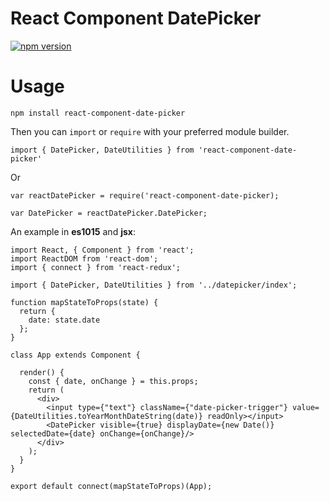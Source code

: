 React Component DatePicker
=====================

[![npm version](https://badge.fury.io/js/react-component-date-picker.svg)](https://badge.fury.io/js/react-component-date-picker)

Usage
=======

`npm install react-component-date-picker`

Then you can `import` or `require` with your preferred module builder.

`import { DatePicker, DateUtilities } from 'react-component-date-picker'`

Or

```
var reactDatePicker = require('react-component-date-picker);

var DatePicker = reactDatePicker.DatePicker;

```

An example in **es1015** and **jsx**:

```
import React, { Component } from 'react';
import ReactDOM from 'react-dom';
import { connect } from 'react-redux';

import { DatePicker, DateUtilities } from '../datepicker/index';

function mapStateToProps(state) {
  return {
    date: state.date
  };
}

class App extends Component {

  render() {
    const { date, onChange } = this.props;
    return (
      <div>
        <input type={"text"} className={"date-picker-trigger"} value={DateUtilities.toYearMonthDateString(date)} readOnly></input>
        <DatePicker visible={true} displayDate={new Date()} selectedDate={date} onChange={onChange}/>
      </div>
    );
  }
}

export default connect(mapStateToProps)(App);
```
